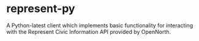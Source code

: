# represent-py
A Python-latest client which implements basic functionality for interacting with the Represent Civic Information API provided by OpenNorth.
